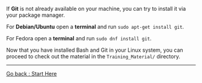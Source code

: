 If **Git** is not already available on your machine, you can try to install it via your package manager. 

For **Debian/Ubuntu** open a **terminal** and run `sudo apt-get install git`. 

For Fedora open a **terminal** and run `sudo dnf install git`.

Now that you have installed Bash and Git in your Linux system, you can proceed to check out the material in the `Training_Material/` directory.

________________________

[Go back  : Start Here](00_Start_Here.md)  
